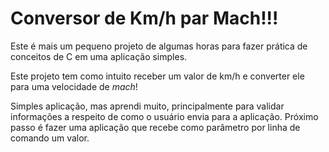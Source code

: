 # Conversor de Km/h par Mach!!!

Este é mais um pequeno projeto de algumas horas para fazer prática de conceitos de C em uma aplicação simples.

Este projeto tem como intuito receber um valor de km/h e converter ele para uma velocidade de _mach_!

Simples aplicação, mas aprendi muito, principalmente para validar informações a respeito de como o usuário envia para a aplicação. Próximo passo é fazer uma aplicação que recebe como parâmetro por linha de comando um valor.
